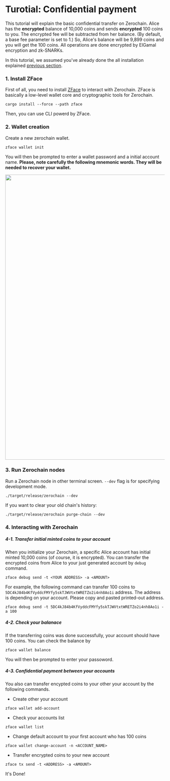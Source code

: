 # Turotial: Confidential payment

This tutorial will explain the basic confidential transfer on Zerochain. Alice has the **encrypted** balance of 10,000 coins and sends **encrypted** 100 coins to you. The encrypted fee will be subtracted from her balance. (By default, a base fee parameter is set to 1.) So, Alice's balance will be 9,899 coins and you will get the 100 coins. All operations are done encrypted by ElGamal encryption and zk-SNARKs.

In this tutorial, we assumed you've already done the all installation explained [previous section](ch01-01-installation.md).

### 1. Install ZFace
First of all, you need to install [ZFace](ch02-00-zface.md) to interact with Zerochain. ZFace is basically a low-level wallet core and cryptographic tools for Zerochain.

```
cargo install --force --path zface
```

Then, you can use CLI powerd by ZFace.

### 2. Wallet creation
Create a new zerochain wallet.

```
zface wallet init
```

You will then be prompted to enter a wallet password and a initial account name.
**Please, note carefully the following mnemonic words. They will be needed to recover your wallet.**

<div align="center">
<img src="https://user-images.githubusercontent.com/20852667/60558171-34957f00-9d83-11e9-9094-e446cb9b2ce7.png" width="900px">
</div>

### 3. Run Zerochain nodes
Run a Zerochain node in other terminal screen. `--dev` flag is for specifying development mode.

```
./target/release/zerochain --dev
```

If you want to clear your old chain's history:
```
./target/release/zerochain purge-chain --dev
```

### 4. Interacting with Zerochain

##### 4-1. Transfer initial minted coins to your account
When you initialize your Zerochain, a specific Alice account has initial minted 10,000 coins (of course, it is encrypted). You can transfer the encrypted coins from Alice to your just generated account by `debug` command.

```
zface debug send -t <YOUR ADDRESS> -a <AMOUNT>
```

For example, the following command can transfer 100 coins to `5DC4kJ84b4KfVyddcFMYfy5skTJWVtxtWRETZo2i4nh8Ao1i` address. The address is depending on your account. Please copy and pasted printed-out address.

```
zface debug send -t 5DC4kJ84b4KfVyddcFMYfy5skTJWVtxtWRETZo2i4nh8Ao1i -a 100
```


##### 4-2. Check your balanace
If the transferring coins was done successfully, your account should have 100 coins. You can check the balance by

```
zface wallet balance
```

You will then be prompted to enter your passoword.

##### 4-3. Confidential payment between your accounts
You also can transfer encypted coins to your other your account by the following commands.

- Create other your account
```
zface wallet add-account
```

- Check your accounts list
```
zface wallet list
```

- Change default account to your first account who has 100 coins
```
zface wallet change-account -n <ACCOUNT_NAME>
```

- Transfer encrypted coins to your new account
```
zface tx send -t <ADDRESS> -a <AMOUNT>
```
It's Done!